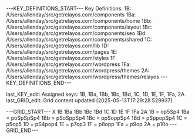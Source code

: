 ---KEY_DEFINITIONS_START---
Key Definitions:
1B: /Users/allenday/src/getrelayos.com/components
1Ba: /Users/allenday/src/getrelayos.com/components/home
1Bb: /Users/allenday/src/getrelayos.com/components/layout
1Bc: /Users/allenday/src/getrelayos.com/components/seo
1Bd: /Users/allenday/src/getrelayos.com/components/shared
1C: /Users/allenday/src/getrelayos.com/lib
1D: /Users/allenday/src/getrelayos.com/pages
1E: /Users/allenday/src/getrelayos.com/styles
1F: /Users/allenday/src/getrelayos.com/wordpress
1Fa: /Users/allenday/src/getrelayos.com/wordpress/themes
2A: /Users/allenday/src/getrelayos.com/wordpress/themes/relayos
---KEY_DEFINITIONS_END---

last_KEY_edit: Assigned keys: 1B, 1Ba, 1Bb, 1Bc, 1Bd, 1C, 1D, 1E, 1F, 1Fa, 2A
last_GRID_edit: Grid content updated (2025-05-13T17:29:28.529937)

---GRID_START---
X 1B 1Ba 1Bb 1Bc 1Bd 1C 1D 1E 1F 1Fa 2A
1B = op5Sp4
1Ba = poSpSpSp4
1Bb = pSoSppSp4
1Bc = ppSoppSp4
1Bd = pSppopSp4
1C = p5op5
1D = pS4pop4
1E = p7op3
1F = p8opp
1Fa = p9op
2A = p10o
---GRID_END---
